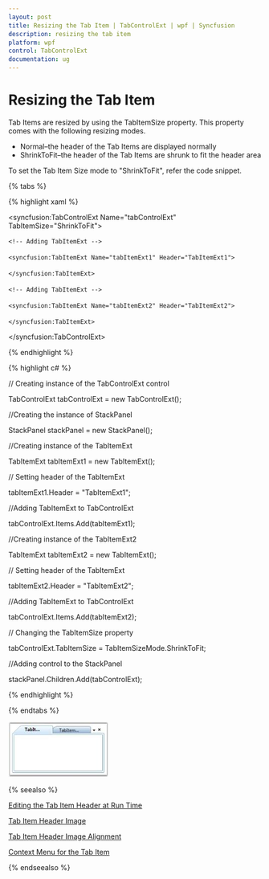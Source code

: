 ```yaml
---
layout: post
title: Resizing the Tab Item | TabControlExt | wpf | Syncfusion
description: resizing the tab item
platform: wpf
control: TabControlExt
documentation: ug
---
```


# Resizing the Tab Item

Tab Items are resized by using the TabItemSize property. This property comes with the following resizing modes.

* Normal–the header of the Tab Items are displayed normally
* ShrinkToFit–the header of the Tab Items are shrunk to fit the header area



To set the Tab Item Size mode to "ShrinkToFit", refer the code snippet.

{% tabs %}

{% highlight xaml %}

<!-- Adding TabcontrolExt  -->

<syncfusion:TabControlExt Name="tabControlExt" TabItemSize="ShrinkToFit">

    <!-- Adding TabItemExt -->

    <syncfusion:TabItemExt Name="tabItemExt1" Header="TabItemExt1">

    </syncfusion:TabItemExt>

    <!-- Adding TabItemExt -->

    <syncfusion:TabItemExt Name="tabItemExt2" Header="TabItemExt2">

    </syncfusion:TabItemExt>

</syncfusion:TabControlExt>

{% endhighlight %}

{% highlight c# %}


// Creating instance of the TabControlExt control

TabControlExt tabControlExt = new TabControlExt();



//Creating the instance of StackPanel

StackPanel stackPanel = new StackPanel();



//Creating instance of the TabItemExt 

TabItemExt tabItemExt1 = new TabItemExt();



// Setting header of the TabItemExt

tabItemExt1.Header = "TabItemExt1";



//Adding TabItemExt to TabControlExt

tabControlExt.Items.Add(tabItemExt1);



//Creating instance of the TabItemExt2 

TabItemExt tabItemExt2 = new TabItemExt();



// Setting header of the TabItemExt

tabItemExt2.Header = "TabItemExt2";



//Adding TabItemExt to TabControlExt

tabControlExt.Items.Add(tabItemExt2);



// Changing the TabItemSize property

tabControlExt.TabItemSize = TabItemSizeMode.ShrinkToFit;   



//Adding control to the StackPanel

stackPanel.Children.Add(tabControlExt);

{% endhighlight %}

{% endtabs %}

![](Resizing-the-Tab-Item_images/Resizing-the-Tab-Item_img1.jpeg)

{% seealso %}

[Editing the Tab Item Header at Run Time](https://help.syncfusion.com/wpf/tabext/editing-the-tab-item-header-at-run-time)

[Tab Item Header Image](https://help.syncfusion.com/wpf/tabext/tab-item-header#header-image)

[Tab Item Header Image Alignment](https://help.syncfusion.com/wpf/tabext/tab-item-header#image-alignment) 

[Context Menu for the Tab Item](https://help.syncfusion.com/wpf/tabext/setting-tablistcontextmenu-and-tabitemcontextmenu-for-tab-item)

{% endseealso %}